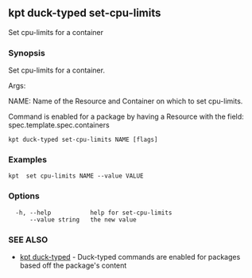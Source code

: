 ## kpt duck-typed set-cpu-limits

Set cpu-limits for a container

### Synopsis

Set cpu-limits for a container.

Args:

  NAME:
    Name of the Resource and Container on which to set cpu-limits.

Command is enabled for a package by having a Resource with the field: spec.template.spec.containers


```
kpt duck-typed set-cpu-limits NAME [flags]
```

### Examples

```
kpt  set cpu-limits NAME --value VALUE
```

### Options

```
  -h, --help           help for set-cpu-limits
      --value string   the new value
```

### SEE ALSO

* [kpt duck-typed](kpt_duck-typed.md)	 - Duck-typed commands are enabled for packages based off the package's content

